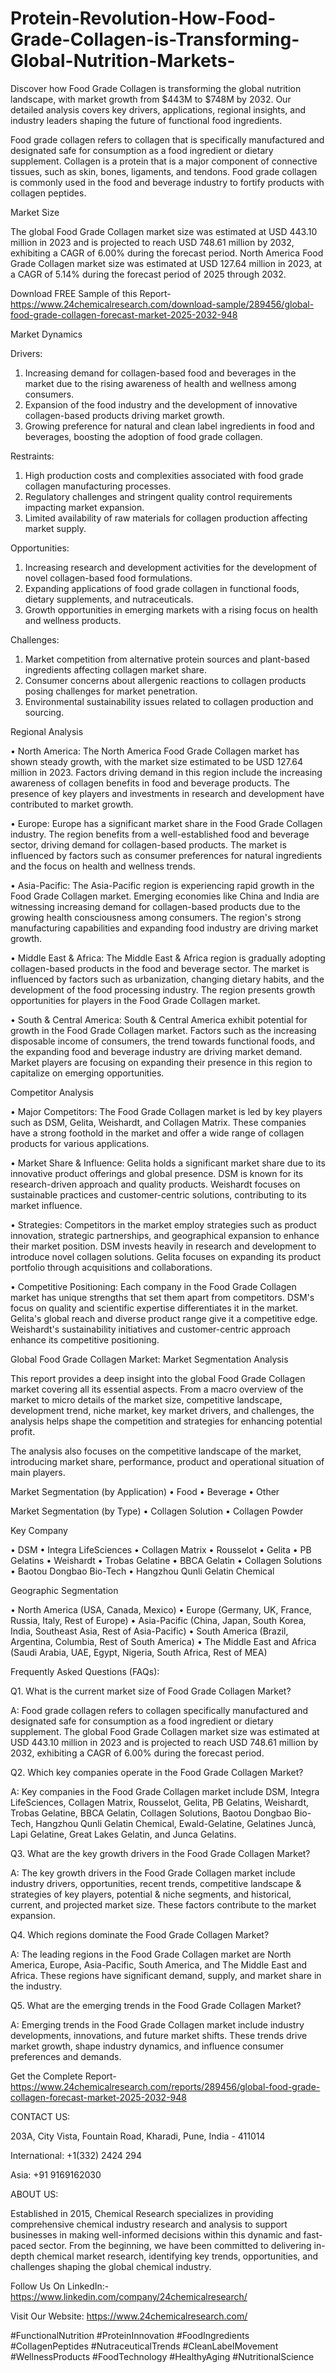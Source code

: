# Protein-Revolution-How-Food-Grade-Collagen-is-Transforming-Global-Nutrition-Markets-
Discover how Food Grade Collagen is transforming the global nutrition landscape, with market growth from $443M to $748M by 2032. Our detailed analysis covers key drivers, applications, regional insights, and industry leaders shaping the future of functional food ingredients.


Food grade collagen refers to collagen that is specifically manufactured and designated safe for consumption as a food ingredient or dietary supplement. Collagen is a protein that is a major component of connective tissues, such as skin, bones, ligaments, and tendons. Food grade collagen is commonly used in the food and beverage industry to fortify products with collagen peptides.


Market Size

The global Food Grade Collagen market size was estimated at USD 443.10 million in 2023 and is projected to reach USD 748.61 million by 2032, exhibiting a CAGR of 6.00% during the forecast period.
North America Food Grade Collagen market size was estimated at USD 127.64 million in 2023, at a CAGR of 5.14% during the forecast period of 2025 through 2032.



Download FREE Sample of this Report- https://www.24chemicalresearch.com/download-sample/289456/global-food-grade-collagen-forecast-market-2025-2032-948


Market Dynamics

Drivers:
1. Increasing demand for collagen-based food and beverages in the market due to the rising awareness of health and wellness among consumers.
2. Expansion of the food industry and the development of innovative collagen-based products driving market growth.
3. Growing preference for natural and clean label ingredients in food and beverages, boosting the adoption of food grade collagen.


Restraints:
1. High production costs and complexities associated with food grade collagen manufacturing processes.
2. Regulatory challenges and stringent quality control requirements impacting market expansion.
3. Limited availability of raw materials for collagen production affecting market supply.



Opportunities:
1. Increasing research and development activities for the development of novel collagen-based food formulations.
2. Expanding applications of food grade collagen in functional foods, dietary supplements, and nutraceuticals.
3. Growth opportunities in emerging markets with a rising focus on health and wellness products.


Challenges:
1. Market competition from alternative protein sources and plant-based ingredients affecting collagen market share.
2. Consumer concerns about allergenic reactions to collagen products posing challenges for market penetration.
3. Environmental sustainability issues related to collagen production and sourcing.



Regional Analysis

•	North America: The North America Food Grade Collagen market has shown steady growth, with the market size estimated to be USD 127.64 million in 2023. Factors driving demand in this region include the increasing awareness of collagen benefits in food and beverage products. The presence of key players and investments in research and development have contributed to market growth.


•	Europe: Europe has a significant market share in the Food Grade Collagen industry. The region benefits from a well-established food and beverage sector, driving demand for collagen-based products. The market is influenced by factors such as consumer preferences for natural ingredients and the focus on health and wellness trends.


•	Asia-Pacific: The Asia-Pacific region is experiencing rapid growth in the Food Grade Collagen market. Emerging economies like China and India are witnessing increasing demand for collagen-based products due to the growing health consciousness among consumers. The region's strong manufacturing capabilities and expanding food industry are driving market growth.


•	Middle East & Africa: The Middle East & Africa region is gradually adopting collagen-based products in the food and beverage sector. The market is influenced by factors such as urbanization, changing dietary habits, and the development of the food processing industry. The region presents growth opportunities for players in the Food Grade Collagen market.


•	South & Central America: South & Central America exhibit potential for growth in the Food Grade Collagen market. Factors such as the increasing disposable income of consumers, the trend towards functional foods, and the expanding food and beverage industry are driving market demand. Market players are focusing on expanding their presence in this region to capitalize on emerging opportunities.



Competitor Analysis

•	Major Competitors: The Food Grade Collagen market is led by key players such as DSM, Gelita, Weishardt, and Collagen Matrix. These companies have a strong foothold in the market and offer a wide range of collagen products for various applications.


•	Market Share & Influence: Gelita holds a significant market share due to its innovative product offerings and global presence. DSM is known for its research-driven approach and quality products. Weishardt focuses on sustainable practices and customer-centric solutions, contributing to its market influence.


•	Strategies: Competitors in the market employ strategies such as product innovation, strategic partnerships, and geographical expansion to enhance their market position. DSM invests heavily in research and development to introduce novel collagen solutions. Gelita focuses on expanding its product portfolio through acquisitions and collaborations.



•	Competitive Positioning: Each company in the Food Grade Collagen market has unique strengths that set them apart from competitors. DSM's focus on quality and scientific expertise differentiates it in the market. Gelita's global reach and diverse product range give it a competitive edge. Weishardt's sustainability initiatives and customer-centric approach enhance its competitive positioning.


Global Food Grade Collagen Market: Market Segmentation Analysis

This report provides a deep insight into the global Food Grade Collagen market covering all its essential aspects. From a macro overview of the market to micro details of the market size, competitive landscape, development trend, niche market, key market drivers, and challenges, the analysis helps shape the competition and strategies for enhancing potential profit.

The analysis also focuses on the competitive landscape of the market, introducing market share, performance, product and operational situation of main players.



Market Segmentation (by Application)
•	Food
•	Beverage
•	Other



Market Segmentation (by Type)
•	Collagen Solution
•	Collagen Powder


Key Company

•	DSM
•	Integra LifeSciences
•	Collagen Matrix
•	Rousselot
•	Gelita
•	PB Gelatins
•	Weishardt
•	Trobas Gelatine
•	BBCA Gelatin
•	Collagen Solutions
•	Baotou Dongbao Bio-Tech
•	Hangzhou Qunli Gelatin Chemical


Geographic Segmentation

•	North America (USA, Canada, Mexico)
•	Europe (Germany, UK, France, Russia, Italy, Rest of Europe)
•	Asia-Pacific (China, Japan, South Korea, India, Southeast Asia, Rest of Asia-Pacific)
•	South America (Brazil, Argentina, Columbia, Rest of South America)
•	The Middle East and Africa (Saudi Arabia, UAE, Egypt, Nigeria, South Africa, Rest of MEA)


Frequently Asked Questions (FAQs):

Q1. What is the current market size of Food Grade Collagen Market?

A: Food grade collagen refers to collagen specifically manufactured and designated safe for consumption as a food ingredient or dietary supplement. The global Food Grade Collagen market size was estimated at USD 443.10 million in 2023 and is projected to reach USD 748.61 million by 2032, exhibiting a CAGR of 6.00% during the forecast period.



Q2. Which key companies operate in the Food Grade Collagen Market?

A: Key companies in the Food Grade Collagen market include DSM, Integra LifeSciences, Collagen Matrix, Rousselot, Gelita, PB Gelatins, Weishardt, Trobas Gelatine, BBCA Gelatin, Collagen Solutions, Baotou Dongbao Bio-Tech, Hangzhou Qunli Gelatin Chemical, Ewald-Gelatine, Gelatines Juncà, Lapi Gelatine, Great Lakes Gelatin, and Junca Gelatins.



Q3. What are the key growth drivers in the Food Grade Collagen Market?

A: The key growth drivers in the Food Grade Collagen market include industry drivers, opportunities, recent trends, competitive landscape & strategies of key players, potential & niche segments, and historical, current, and projected market size. These factors contribute to the market expansion.



Q4. Which regions dominate the Food Grade Collagen Market?

A: The leading regions in the Food Grade Collagen market are North America, Europe, Asia-Pacific, South America, and The Middle East and Africa. These regions have significant demand, supply, and market share in the industry.



Q5. What are the emerging trends in the Food Grade Collagen Market?

A: Emerging trends in the Food Grade Collagen market include industry developments, innovations, and future market shifts. These trends drive market growth, shape industry dynamics, and influence consumer preferences and demands.



Get the Complete Report- https://www.24chemicalresearch.com/reports/289456/global-food-grade-collagen-forecast-market-2025-2032-948 


CONTACT US:

203A, City Vista, Fountain Road, Kharadi, Pune, India - 411014

International: +1(332) 2424 294

Asia: +91 9169162030


ABOUT US:

Established in 2015, Chemical Research specializes in providing comprehensive chemical industry research and analysis to support businesses in making well-informed decisions within this dynamic and fast-paced sector. From the beginning, we have been committed to delivering in-depth chemical market research, identifying key trends, opportunities, and challenges shaping the global chemical industry.



Follow Us On LinkedIn:- https://www.linkedin.com/company/24chemicalresearch/

Visit Our Website: https://www.24chemicalresearch.com/

#FunctionalNutrition #ProteinInnovation #FoodIngredients #CollagenPeptides #NutraceuticalTrends #CleanLabelMovement #WellnessProducts #FoodTechnology #HealthyAging #NutritionalScience


